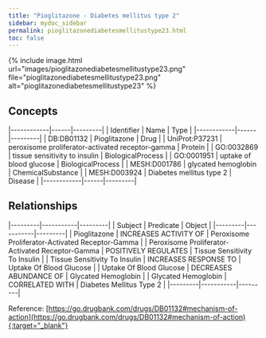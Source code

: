 ```yaml
---
title: "Pioglitazone - Diabetes mellitus type 2"
sidebar: mydoc_sidebar
permalink: pioglitazonediabetesmellitustype23.html
toc: false 
---
```


{% include image.html url="images/pioglitazonediabetesmellitustype23.png" file="pioglitazonediabetesmellitustype23.png" alt="pioglitazonediabetesmellitustype23" %}

## Concepts

|------------|------|---------|
| Identifier | Name | Type    |
|------------|------|---------|
| DB:DB01132 | Pioglitazone | Drug |
| UniProt:P37231 | peroxisome proliferator-activated receptor-gamma | Protein |
| GO:0032869 | tissue sensitivity to insulin | BiologicalProcess |
| GO:0001951 | uptake of blood glucose | BiologicalProcess |
| MESH:D001786 | glycated hemoglobin | ChemicalSubstance |
| MESH:D003924 | Diabetes mellitus type 2 | Disease |
|------------|------|---------|

## Relationships

|---------|-----------|---------|
| Subject | Predicate | Object  |
|---------|-----------|---------|
| Pioglitazone | INCREASES ACTIVITY OF | Peroxisome Proliferator-Activated Receptor-Gamma |
| Peroxisome Proliferator-Activated Receptor-Gamma | POSITIVELY REGULATES | Tissue Sensitivity To Insulin |
| Tissue Sensitivity To Insulin | INCREASES RESPONSE TO | Uptake Of Blood Glucose |
| Uptake Of Blood Glucose | DECREASES ABUNDANCE OF | Glycated Hemoglobin |
| Glycated Hemoglobin | CORRELATED WITH | Diabetes Mellitus Type 2 |
|---------|-----------|---------|

Reference: [https://go.drugbank.com/drugs/DB01132#mechanism-of-action](https://go.drugbank.com/drugs/DB01132#mechanism-of-action){:target="_blank"}